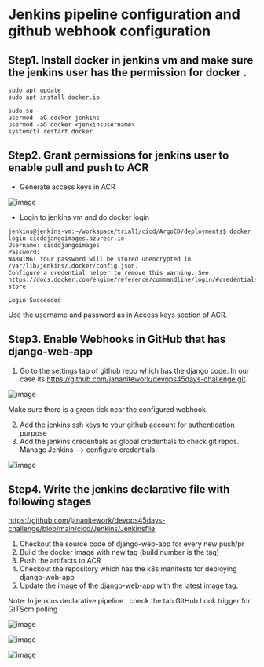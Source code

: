 # Jenkins pipeline configuration and github webhook configuration

## Step1. Install docker in jenkins vm and make sure the jenkins user has the permission for docker .

```
sudo apt update
sudo apt install docker.io

sudo su - 
usermod -aG docker jenkins
usermod -aG docker <jenkinsusername>
systemctl restart docker
```

## Step2. Grant permissions for jenkins user to enable pull and push to ACR

- Generate access keys in ACR

![image](https://github.com/jananitework/devops45days-challenge/assets/136428700/0c91215f-3f72-4008-94ee-b093d1e3dfd2)

- Login to jenkins vm and do docker login

```
jenkins@jenkins-vm:~/workspace/trial1/cicd/ArgoCD/deployments$ docker login cicddjangoimages.azurecr.io
Username: cicddjangoimages
Password:
WARNING! Your password will be stored unencrypted in /var/lib/jenkins/.docker/config.json.
Configure a credential helper to remove this warning. See
https://docs.docker.com/engine/reference/commandline/login/#credentials-store

Login Succeeded
```

Use the username and password as in Access keys section of ACR.

## Step3. Enable Webhooks in GitHub that has django-web-app

1. Go to the settings tab of github repo which has the django code. In our case its https://github.com/jananitework/devops45days-challenge.git.

![image](https://github.com/jananitework/devops45days-challenge/assets/136428700/82152524-f223-4a76-bb81-144bfa8daea3)

Make sure there is a green tick near the configured webhook.

2. Add the jenkins ssh keys to your github account for authentication purpose
3. Add the jenkins credentials as global credentials to check git repos. Manage Jenkins --> configure credentials.

![image](https://github.com/jananitework/devops45days-challenge/assets/136428700/51c37934-77c9-43ce-9364-64c3314e1de6)


## Step4. Write the jenkins declarative file with following stages

https://github.com/jananitework/devops45days-challenge/blob/main/cicd/Jenkins/Jenkinsfile

1. Checkout the source code of django-web-app for every new push/pr
2. Build the docker image with new tag (build number is the tag)
3. Push the artifacts to ACR
4. Checkout the repository which has the k8s manifests for deploying django-web-app
5. Update the image of the django-web-app with the latest image tag.

Note: In jenkins declarative pipeline , check the tab GitHub hook trigger for GITScm polling

![image](https://github.com/jananitework/devops45days-challenge/assets/136428700/f5f8f185-fe98-4887-b554-e4317b06018a)

![image](https://github.com/jananitework/devops45days-challenge/assets/136428700/f8befbb7-8197-4888-a2f0-8e64bc9def38)

![image](https://github.com/jananitework/devops45days-challenge/assets/136428700/d385e611-643f-4c0d-bc57-2a9f564cbe00)







